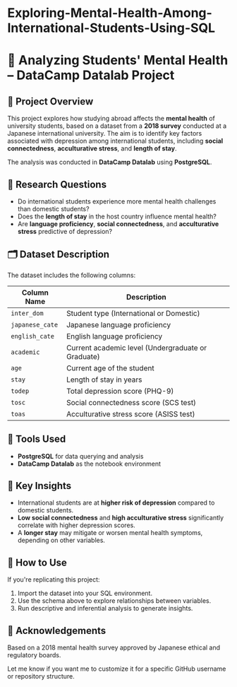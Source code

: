 # Exploring-Mental-Health-Among-International-Students-Using-SQL
# 🧠 Analyzing Students' Mental Health – DataCamp Datalab Project

## 📌 Project Overview

This project explores how studying abroad affects the **mental health** of university students, based on a dataset from a **2018 survey** conducted at a Japanese international university. The aim is to identify key factors associated with depression among international students, including **social connectedness**, **acculturative stress**, and **length of stay**.

The analysis was conducted in **DataCamp Datalab** using **PostgreSQL**.

## 🎯 Research Questions

- Do international students experience more mental health challenges than domestic students?
- Does the **length of stay** in the host country influence mental health?
- Are **language proficiency**, **social connectedness**, and **acculturative stress** predictive of depression?

## 🗂️ Dataset Description

The dataset includes the following columns:

| Column Name     | Description                                            |
|-----------------|--------------------------------------------------------|
| `inter_dom`     | Student type (International or Domestic)              |
| `japanese_cate` | Japanese language proficiency                         |
| `english_cate`  | English language proficiency                          |
| `academic`      | Current academic level (Undergraduate or Graduate)    |
| `age`           | Current age of the student                            |
| `stay`          | Length of stay in years                               |
| `todep`         | Total depression score (PHQ-9)                        |
| `tosc`          | Social connectedness score (SCS test)                |
| `toas`          | Acculturative stress score (ASISS test)              |

## 🧪 Tools Used

- **PostgreSQL** for data querying and analysis
- **DataCamp Datalab** as the notebook environment

## 🧠 Key Insights

- International students are at **higher risk of depression** compared to domestic students.
- **Low social connectedness** and **high acculturative stress** significantly correlate with higher depression scores.
- A **longer stay** may mitigate or worsen mental health symptoms, depending on other variables.

## 📎 How to Use

If you're replicating this project:
1. Import the dataset into your SQL environment.
2. Use the schema above to explore relationships between variables.
3. Run descriptive and inferential analysis to generate insights.

## 🤝 Acknowledgements

Based on a 2018 mental health survey approved by Japanese ethical and regulatory boards.


Let me know if you want me to customize it for a specific GitHub username or repository structure.
